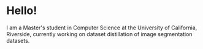 # Hello!
I am a Master's student in Computer Science at the University of California, Riverside, currently working on dataset distillation of image segmentation datasets. 
